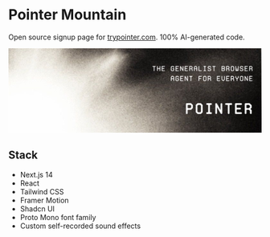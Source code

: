 # Pointer Mountain

Open source signup page for [trypointer.com](https://trypointer.com). 100% AI-generated code.

![Pointer Mountain Screenshot](Pointer.png)

## Stack
- Next.js 14
- React
- Tailwind CSS
- Framer Motion
- Shadcn UI
- Proto Mono font family
- Custom self-recorded sound effects